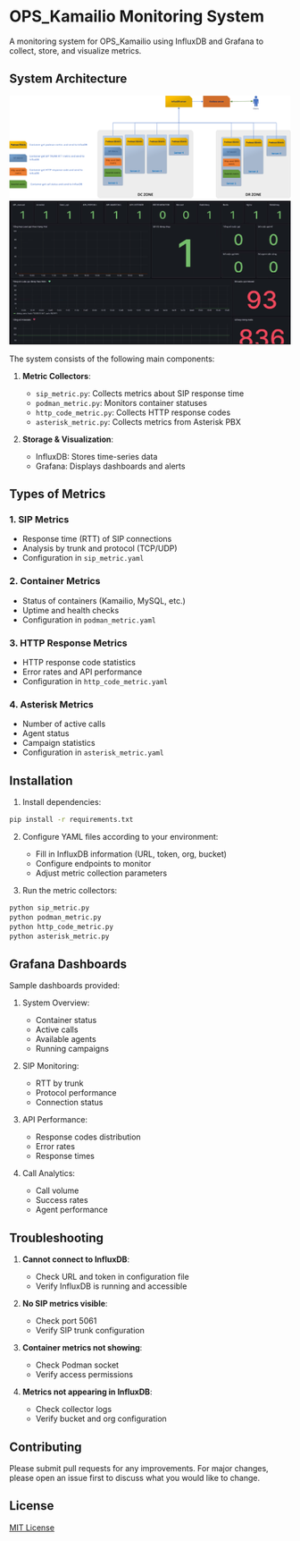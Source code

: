 # OPS_Kamailio Monitoring System

A monitoring system for OPS_Kamailio using InfluxDB and Grafana to collect, store, and visualize metrics.

## System Architecture
![Infrastructure Overview](images/infa.png)
![Grafana Dashboard](images/image003.png)


The system consists of the following main components:

1. **Metric Collectors**:
   - `sip_metric.py`: Collects metrics about SIP response time
   - `podman_metric.py`: Monitors container statuses
   - `http_code_metric.py`: Collects HTTP response codes
   - `asterisk_metric.py`: Collects metrics from Asterisk PBX

2. **Storage & Visualization**:
   - InfluxDB: Stores time-series data
   - Grafana: Displays dashboards and alerts

## Types of Metrics

### 1. SIP Metrics
- Response time (RTT) of SIP connections
- Analysis by trunk and protocol (TCP/UDP)
- Configuration in `sip_metric.yaml`

### 2. Container Metrics
- Status of containers (Kamailio, MySQL, etc.)
- Uptime and health checks
- Configuration in `podman_metric.yaml`

### 3. HTTP Response Metrics
- HTTP response code statistics
- Error rates and API performance
- Configuration in `http_code_metric.yaml`

### 4. Asterisk Metrics
- Number of active calls
- Agent status
- Campaign statistics
- Configuration in `asterisk_metric.yaml`

## Installation

1. Install dependencies:
```bash
pip install -r requirements.txt
```

2. Configure YAML files according to your environment:
   - Fill in InfluxDB information (URL, token, org, bucket)
   - Configure endpoints to monitor
   - Adjust metric collection parameters

3. Run the metric collectors:
```bash
python sip_metric.py
python podman_metric.py
python http_code_metric.py
python asterisk_metric.py
```

## Grafana Dashboards

Sample dashboards provided:

1. System Overview:
   - Container status
   - Active calls
   - Available agents
   - Running campaigns

2. SIP Monitoring:
   - RTT by trunk
   - Protocol performance
   - Connection status

3. API Performance:
   - Response codes distribution
   - Error rates
   - Response times

4. Call Analytics:
   - Call volume
   - Success rates
   - Agent performance

## Troubleshooting

1. **Cannot connect to InfluxDB**:
   - Check URL and token in configuration file
   - Verify InfluxDB is running and accessible

2. **No SIP metrics visible**:
   - Check port 5061
   - Verify SIP trunk configuration

3. **Container metrics not showing**:
   - Check Podman socket
   - Verify access permissions

4. **Metrics not appearing in InfluxDB**:
   - Check collector logs
   - Verify bucket and org configuration

## Contributing

Please submit pull requests for any improvements. For major changes, please open an issue first to discuss what you would like to change.

## License

[MIT License](LICENSE)

